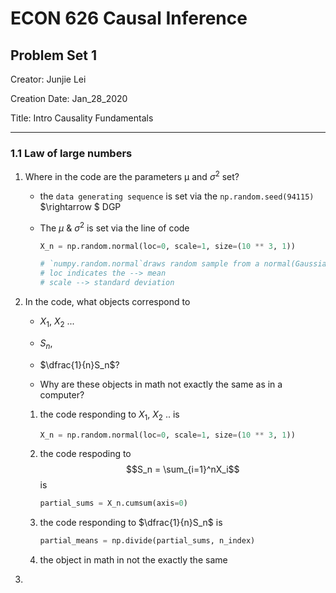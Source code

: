 # ECON 626 Causal Inference

## Problem Set 1

Creator: Junjie Lei

Creation Date: Jan_28_2020

Title: Intro Causality Fundamentals

---

### 1.1 Law of large numbers

1. Where in the code are the parameters μ and $\sigma^2$ set? 

   - the `data generating sequence` is set via the `np.random.seed(94115)` $\rightarrow $ DGP 

   - The $\mu$ & $\sigma^2$ is set via the line of  code 

     ```python
     X_n = np.random.normal(loc=0, scale=1, size=(10 ** 3, 1))
     
     # `numpy.random.normal`draws random sample from a normal(Gaussian) distribution; 
     # loc indicates the --> mean
     # scale --> standard deviation 
     ```

2. In the code, what objects correspond to

   -  $X_1$, $X_2$  ...

   - $S_n$,

   - $\dfrac{1}{n}S_n$? 

   -  Why are these objects in math not exactly the same as in a computer?

     

   1. the code responding to $X_1$, $X_2$  .. is 

      ```python
      X_n = np.random.normal(loc=0, scale=1, size=(10 ** 3, 1))
      ```

   2. the code respoding to $$S_n = \sum_{i=1}^nX_i$$ is 

      ```python
      partial_sums = X_n.cumsum(axis=0)
      ```

   3. the code responding to $\dfrac{1}{n}S_n$ is 

      ```python
      partial_means = np.divide(partial_sums, n_index)
      ```

   4. the object in math in not the exactly the same

3. 